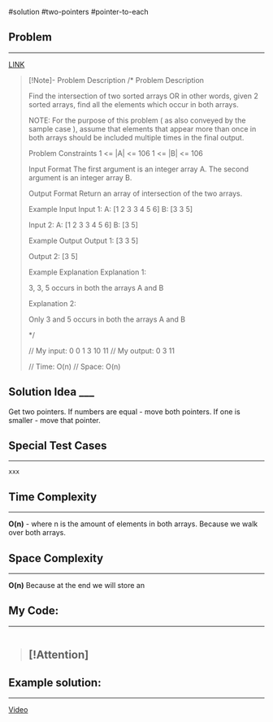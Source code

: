 #solution 
#two-pointers 
#pointer-to-each
## Problem
___
[LINK](https://www.interviewbit.com/problems/intersection-of-sorted-arrays/)

>[!Note]- Problem Description
> /*
> Problem Description
>  
> 
> Find the intersection of two sorted arrays OR in other words, given 2 sorted arrays, find all the elements which occur in both arrays.
> 
> NOTE: For the purpose of this problem ( as also conveyed by the sample case ), 
> assume that elements that appear more than once in both arrays should be included multiple times in the final output.
> 
> 
> Problem Constraints
> 1 <= |A| <= 106
> 1 <= |B| <= 106
> 
> 
> Input Format
> The first argument is an integer array A.
> The second argument is an integer array B.
> 
> 
> Output Format
> Return an array of intersection of the two arrays.
> 
> 
> Example Input
> Input 1:
> A: [1 2 3 3 4 5 6]
> B: [3 3 5]
> 
> Input 2:
> A: [1 2 3 3 4 5 6]
> B: [3 5]
> 
> 
> Example Output
> Output 1: [3 3 5]
> 
> Output 2: [3 5]
> 
> 
> Example Explanation
> Explanation 1:
> 
> 3, 3, 5 occurs in both the arrays A and B
> 
> Explanation 2:
> 
> Only 3 and 5 occurs in both the arrays A and B
> 
> 
> 
> */
> 
> // My input: 0 0 1 3 10 11
> // My output: 0 3 11
> 
> 
> // Time: O(n)
> // Space: O(n)



## Solution Idea ___
Get two pointers. If numbers are equal - move both pointers. If one is smaller - move that pointer.

## Special Test Cases
___
```
xxx
```

## Time Complexity
___
**O(n)** - where n is the amount of elements in both arrays.
Because we walk over both arrays.

## Space Complexity
___
**O(n)**
Because at the end we will store an 

## My Code:
___
```go


```

> [!Attention]
> - 


## Example solution:
___
[Video](VIDEO_LINK)

```go


```